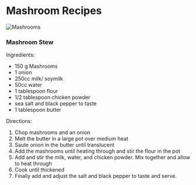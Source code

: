 # Mashroom Recipes

![Mashrooms](https://upload.wikimedia.org/wikipedia/commons/thumb/4/44/Edible_fungi_in_basket_2009_G1.jpg/640px-Edible_fungi_in_basket_2009_G1.jpg  "Mashrooms")

### Mashroom Stew
Ingredients:
- 150 g Mashrooms
- 1 onion
- 250cc milk/ soymilk
- 50cc water
- 1 tablespoon flour
- 1/2 tablespoon chicken powder
- sea salt and black pepper to taste
- 1 tablespoon butter

Directions:
1. Chop mashrooms and an onion 
2. Melt the butter in a large pot over medium heat
3. Saute onion in the butter until translucent
4. Add the mashrooms until heating through and stir the flour in the pot
5. Add and stir the milk, water, and chicken powder. Mix together and allow to heat through
6. Cook until thickened
7. Finally add and adjust the salt and black pepper to taste and serve. 

